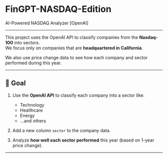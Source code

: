 # FinGPT-NASDAQ-Edition

AI-Powered NASDAQ Analyzer [OpenAI]

---

This project uses the OpenAI API to classify companies from the **Nasdaq-100** into sectors.  
We focus only on companies that are **headquartered in California**.

We also use price change data to see how each company and sector performed during this year.

---

## 🎯 Goal

1. Use the **OpenAI API** to classify each company into a sector like:
   - Technology
   - Healthcare
   - Energy
   - ...and others

2. Add a new column `sector` to the company data.

3. Analyze **how well each sector performed** this year (based on 1-year price change).

---


